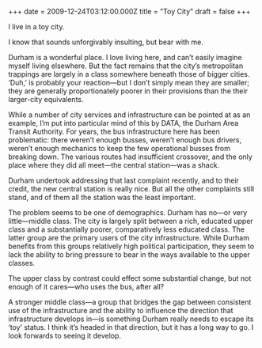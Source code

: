 +++
date = 2009-12-24T03:12:00.000Z
title = "Toy City"
draft = false
+++


<div><p>I live in a toy city.</p>
<p>I know that sounds unforgivably insulting, but bear with me.</p>
<p>Durham is a wonderful place. I love living here, and can&#8217;t easily imagine myself living elsewhere. But the fact remains that the city&#8217;s metropolitan trappings are largely in a class somewhere beneath those of bigger cities. &#8216;Duh,&#8217; is probably your reaction&#8212;but I don&#8217;t simply mean they are smaller; they are generally proportionately poorer in their provisions than the their larger-city equivalents.</p>
<p>While a number of city services and infrastructure can be pointed at as an example, I&#8217;m put into particular mind of this by DATA, the Durham Area Transit Authority. For years, the bus infrastructure here has been problematic: there weren&#8217;t enough busses, weren&#8217;t enough bus drivers, weren&#8217;t enough mechanics to keep the few operational busses from breaking down. The various routes had insufficient crossover, and the only place where they did all meet&#8212;the central station&#8212;was a shack.</p>
<p>Durham undertook addressing that last complaint recently, and to their credit, the new central station is really nice. But all the other complaints still stand, and of them all the station was the least important.</p>
<p>The problem seems to be one of demographics. Durham has no&#8212;or very little&#8212;middle class. The city is largely split between a rich, educated upper class and a substantially poorer, comparatively less educated class. The latter group are the primary users of the city infrastructure. While Durham benefits from this groups relatively high political participation, they seem to lack the ability to bring pressure to bear in the ways available to the upper classes.</p>
<p>The upper class by contrast could effect some substantial change, but not enough of it cares&#8212;who uses the bus, after all?</p>
<p>A stronger middle class&#8212;a group that bridges the gap between consistent use of the infrastructure and the ability to influence the direction that infrastructure develops in&#8212;is something Durham really needs to escape its &#8216;toy&#8217; status. I think it&#8217;s headed in that direction, but it has a long way to go.  I look forwards to seeing it develop.</p></div>